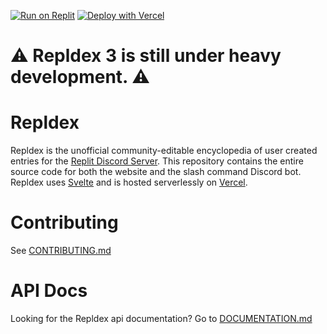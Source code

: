 [![Run on Replit](https://replit.com/badge/github/repldex/Repldex)](https://replit/com/github/repldex/Repldex)
[![Deploy with Vercel](https://vercel.com/button)](https://vercel.com/new/clone?repository-url=https%3A%2F%2Fgithub.com%2Frepldex%2FRepldex)

# ⚠️ Repldex 3 is still under heavy development. ⚠️

# Repldex

Repldex is the unofficial community-editable encyclopedia of user created entries for the [Replit Discord Server](https://replit.com/discord). This repository contains the entire source code for both the website and the slash command Discord bot. Repldex uses [Svelte](https://svelte.dev/) and is hosted serverlessly on [Vercel](https://vercel.app/).

# Contributing

See [CONTRIBUTING.md](CONTRIBUTING.md)

# API Docs

Looking for the Repldex api documentation? Go to [DOCUMENTATION.md](DOCUMENTATION.md)
